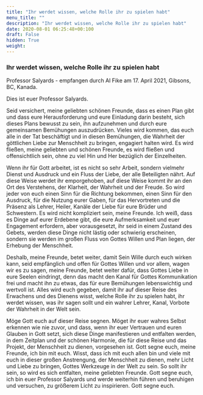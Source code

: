 ```yaml
---
title: "Ihr werdet wissen, welche Rolle ihr zu spielen habt"
menu_title: ""
description: "Ihr werdet wissen, welche Rolle ihr zu spielen habt"
date: 2020-08-01 06:25:48+00:100
draft: False
hidden: True
weight:
---
```

### Ihr werdet wissen, welche Rolle ihr zu spielen habt

Professor Salyards - empfangen durch Al Fike am 17. April 2021, Gibsons, BC, Kanada.

Dies ist euer Professor Salyards.

Seid versichert, meine geliebten schönen Freunde, dass es einen Plan gibt und dass eure Herausforderung und eure Einladung darin besteht, sich dieses Plans bewusst zu sein, ihn aufzunehmen und durch eure gemeinsamen Bemühungen auszudrücken. Vieles wird kommen, das euch alle in der Tat beschäftigt und in diesen Bemühungen, die Wahrheit der göttlichen Liebe zur Menschheit zu bringen, engagiert halten wird. Es wird fließen, meine geliebten und schönen Freunde, es wird fließen und offensichtlich sein, ohne zu viel Hin und Her bezüglich der Einzelheiten.

Wenn ihr für Gott arbeitet, ist es nicht so sehr Arbeit, sondern vielmehr Dienst und Ausdruck und ein Fluss der Liebe, der alle Beteiligten nährt. Auf diese Weise werdet ihr emporgehoben, auf diese Weise kommt ihr an den Ort des Verstehens, der Klarheit, der Wahrheit und der Freude. So wird jeder von euch einen Sinn für die Richtung bekommen, einen Sinn für den Ausdruck, für die Nutzung eurer Gaben, für das Hervortreten und die Präsenz als Lehrer, Heiler, Kanäle der Liebe für eure Brüder und Schwestern. Es wird nicht kompliziert sein, meine Freunde. Ich weiß, dass es Dinge auf eurer Erdebene gibt, die eure Aufmerksamkeit und euer Engagement erfordern, aber vorausgesetzt, ihr seid in einem Zustand des Gebets, werden diese Dinge nicht lästig oder schwierig erscheinen, sondern sie werden im großen Fluss von Gottes Willen und Plan liegen, der Erhebung der Menschheit.

Deshalb, meine Freunde, betet weiter, damit Sein Wille durch euch wirken kann, seid empfänglich und offen für Gottes Willen und vor allem, wagen wir es zu sagen, meine Freunde, betet weiter dafür, dass Gottes Liebe in eure Seelen eindringt, denn das macht den Kanal für Gottes Kommunikation frei und macht ihn zu etwas, das für eure Bemühungen lebenswichtig und wertvoll ist. Alles wird euch gegeben, damit ihr auf dieser Reise des Erwachens und des Dienens wisst, welche Rolle ihr zu spielen habt, ihr werdet wissen, was ihr sagen sollt und ein wahrer Lehrer, Kanal, Vorbote der Wahrheit in der Welt sein.

Möge Gott euch auf dieser Reise segnen. Möget ihr euer wahres Selbst erkennen wie nie zuvor, und dass, wenn ihr euer Vertrauen und euren Glauben in Gott setzt, sich diese Dinge manifestieren und entfalten werden, in dem Zeitplan und der schönen Harmonie, die für diese Reise und das Projekt, der Menschheit zu dienen, vorgesehen ist. Gott segne euch, meine Freunde, ich bin mit euch. Wisst, dass ich mit euch allen bin und viele mit euch in dieser großen Anstrengung, der Menschheit zu dienen, mehr Licht und Liebe zu bringen, Gottes Werkzeuge in der Welt zu sein. So sollt ihr sein, so wird es sich entfalten, meine geliebten Freunde. Gott segne euch, ich bin euer Professor Salyards und werde weiterhin führen und beruhigen und versuchen, zu größerem Licht zu inspirieren. Gott segne euch.
